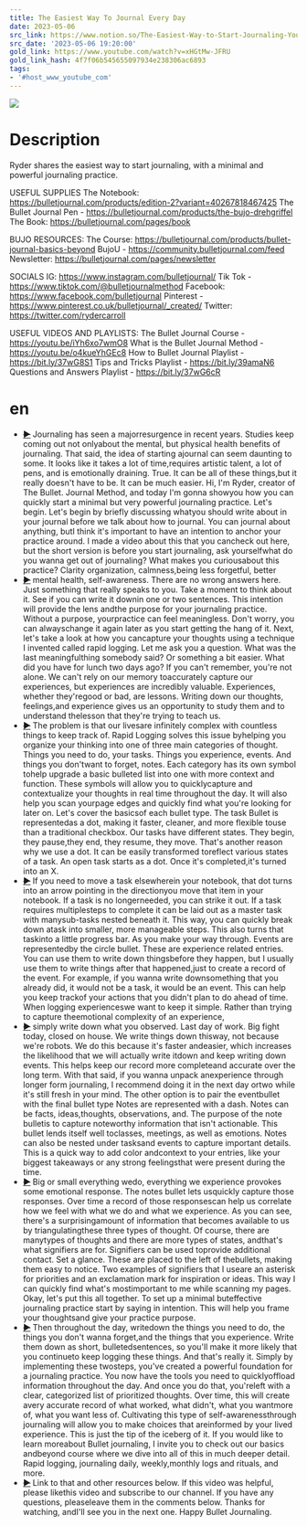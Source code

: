 ```yaml
---
title: The Easiest Way To Journal Every Day
date: 2023-05-06
src_link: https://www.notion.so/The-Easiest-Way-to-Start-Journaling-YouTube-e1da05fb9b3749dba0da312f495fcdc1
src_date: '2023-05-06 19:20:00'
gold_link: https://www.youtube.com/watch?v=xHGtMw-JFRU
gold_link_hash: 4f7f06b545655097934e238306ac6893
tags:
- '#host_www_youtube_com'
---
```


![](https://www.youtube.com/watch?v=xHGtMw-JFRU) 
# Description 
Ryder shares the easiest way to start journaling, with a minimal and powerful journaling practice. 

USEFUL SUPPLIES
The Notebook: https://bulletjournal.com/products/edition-2?variant=40267818467425
The Bullet Journal Pen - https://bulletjournal.com/products/the-bujo-drehgriffel
The Book: https://bulletjournal.com/pages/book

BUJO RESOURCES:
The Course: https://bulletjournal.com/products/bullet-journal-basics-beyond
BujoU - https://community.bulletjournal.com/feed
Newsletter: https://bulletjournal.com/pages/newsletter

SOCIALS
IG:  https://www.instagram.com/bulletjournal/
Tik Tok - https://www.tiktok.com/@bulletjournalmethod
Facebook: https://www.facebook.com/bulletjournal
Pinterest - https://www.pinterest.co.uk/bulletjournal/_created/
Twitter: https://twitter.com/rydercarroll

USEFUL VIDEOS AND PLAYLISTS:
The Bullet Journal Course -  https://youtu.be/iYh6xo7wmO8
What is the Bullet Journal Method - https://youtu.be/o4kueYhGEc8
How to Bullet Journal Playlist - https://bit.ly/37wG8S1
Tips and Tricks Playlist - https://bit.ly/39amaN6
Questions and Answers Playlist - https://bit.ly/37wG6cR
# en
 - ~~[▶](https://www.youtube.com/watch?v=xHGtMw-JFRU&t=0)~~  Journaling has seen a majorresurgence in recent years. Studies keep coming out not onlyabout the mental, but physical health benefits of journaling. That said, the idea of starting ajournal can seem daunting to some. It looks like it takes a lot of time,requires artistic talent, a lot of pens, and is emotionally draining. True. It can be all of these things,but it really doesn't have to be. It can be much easier. Hi, I'm Ryder, creator of The Bullet. Journal Method, and today I'm gonna showyou how you can quickly start a minimal but very powerful journaling practice. Let's begin. Let's begin by briefly discussing whatyou should write about in your journal before we talk about how to journal. You can journal about anything, butI think it's important to have an intention to anchor your practice around. I made a video about this that you cancheck out here, but the short version is before you start journaling, ask yourselfwhat do you wanna get out of journaling? What makes you curiousabout this practice? Clarity organization, calmness,being less forgetful, better 
 - ~~[▶](https://www.youtube.com/watch?v=xHGtMw-JFRU&t=64)~~  mental health, self-awareness. There are no wrong answers here. Just something that really speaks to you. Take a moment to think about it. See if you can write it downin one or two sentences. This intention will provide the lens andthe purpose for your journaling practice. Without a purpose, yourpractice can feel meaningless. Don't worry, you can alwayschange it again later as you start getting the hang of it. Next, let's take a look at how you cancapture your thoughts using a technique I invented called rapid logging. Let me ask you a question. What was the last meaningfulthing somebody said? Or something a bit easier. What did you have for lunch two days ago? If you can't remember, you're not alone. We can't rely on our memory toaccurately capture our experiences, but experiences are incredibly valuable. Experiences, whether they'regood or bad, are lessons. Writing down our thoughts, feelings,and experience gives us an opportunity to study them and to understand thelesson that they're trying to teach us. 
 - ~~[▶](https://www.youtube.com/watch?v=xHGtMw-JFRU&t=126)~~  The problem is that our livesare infinitely complex with countless things to keep track of. Rapid Logging solves this issue byhelping you organize your thinking into one of three main categories of thought. Things you need to do, your tasks. Things you experience, events. And things you don'twant to forget, notes. Each category has its own symbol tohelp upgrade a basic bulleted list into one with more context and function. These symbols will allow you to quicklycapture and contextualize your thoughts in real time throughout the day. It will also help you scan yourpage edges and quickly find what you're looking for later on. Let's cover the basicsof each bullet type. The task Bullet is representedas a dot, making it faster, cleaner, and more flexible touse than a traditional checkbox. Our tasks have different states. They begin, they pause,they end, they resume, they move. That's another reason why we use a dot. It can be easily transformed toreflect various states of a task. An open task starts as a dot. Once it's completed,it's turned into an X. 
 - ~~[▶](https://www.youtube.com/watch?v=xHGtMw-JFRU&t=191)~~  If you need to move a task elsewherein your notebook, that dot turns into an arrow pointing in the directionyou move that item in your notebook. If a task is no longerneeded, you can strike it out. If a task requires multiplesteps to complete it can be laid out as a master task with manysub-tasks nested beneath it. This way, you can quickly break down atask into smaller, more manageable steps. This also turns that taskinto a little progress bar. As you make your way through. Events are representedby the circle bullet. These are experience related entries. You can use them to write down thingsbefore they happen, but I usually use them to write things after that happened,just to create a record of the event. For example, if you wanna write downsomething that you already did, it would not be a task, it would be an event. This can help you keep trackof your actions that you didn't plan to do ahead of time. When logging experienceswe want to keep it simple. Rather than trying to capture theemotional complexity of an experience, 
 - ~~[▶](https://www.youtube.com/watch?v=xHGtMw-JFRU&t=258)~~  simply write down what you observed. Last day of work. Big fight today, closed on house. We write things down thisway, not because we're robots. We do this because it's faster andeasier, which increases the likelihood that we will actually write itdown and keep writing down events. This helps keep our record more completeand accurate over the long term. With that said, if you wanna unpack anexperience through longer form journaling, I recommend doing it in the next day ortwo while it's still fresh in your mind. The other option is to pair the eventbullet with the final bullet type Notes are represented with a dash. Notes can be facts, ideas,thoughts, observations, and. The purpose of the note bulletis to capture noteworthy information that isn't actionable. This bullet lends itself well toclasses, meetings, as well as emotions. Notes can also be nested under tasksand events to capture important details. This is a quick way to add color andcontext to your entries, like your biggest takeaways or any strong feelingsthat were present during the time. 
 - ~~[▶](https://www.youtube.com/watch?v=xHGtMw-JFRU&t=324)~~  Big or small everything wedo, everything we experience provokes some emotional response. The notes bullet lets usquickly capture those responses. Over time a record of those responsescan help us correlate how we feel with what we do and what we experience. As you can see, there's a surprisingamount of information that becomes available to us by triangulatingthese three types of thought. Of course, there are manytypes of thoughts and there are more types of states, andthat's what signifiers are for. Signifiers can be used toprovide additional contact. Set a glance. These are placed to the left of thebullets, making them easy to notice. Two examples of signifiers that I useare an asterisk for priorities and an exclamation mark for inspiration or ideas. This way I can quickly find what's mostimportant to me while scanning my pages. Okay, let's put this all together. To set up a minimal buteffective journaling practice start by saying in intention. This will help you frame your thoughtsand give your practice purpose. 
 - ~~[▶](https://www.youtube.com/watch?v=xHGtMw-JFRU&t=391)~~  Then throughout the day, writedown the things you need to do, the things you don't wanna forget,and the things that you experience. Write them down as short, bulletedsentences, so you'll make it more likely that you continueto keep logging these things. And that's really it. Simply by implementing these twosteps, you've created a powerful foundation for a journaling practice. You now have the tools you need to quicklyoffload information throughout the day. And once you do that, you'releft with a clear, categorized list of prioritized thoughts. Over time, this will create avery accurate record of what worked, what didn't, what you wantmore of, what you want less of. Cultivating this type of self-awarenessthrough journaling will allow you to make choices that areinformed by your lived experience. This is just the tip of the iceberg of it. If you would like to learn moreabout Bullet journaling, I invite you to check out our basics andbeyond course where we dive into all of this in much deeper detail. Rapid logging, journaling daily, weekly,monthly logs and rituals, and more. 
 - ~~[▶](https://www.youtube.com/watch?v=xHGtMw-JFRU&t=449)~~  Link to that and other resources below. If this video was helpful, please likethis video and subscribe to our channel. If you have any questions, pleaseleave them in the comments below. Thanks for watching, andI'll see you in the next one. Happy Bullet Journaling.
